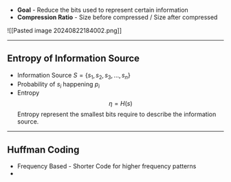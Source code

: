 + **Goal** - Reduce the bits used to represent certain information
+ **Compression Ratio** - Size before compressed / Size after compressed 

![[Pasted image 20240822184002.png]]

---
## Entropy of Information Source

+ Information Source $S=\{s_1, s_2, s_3, ..., s_n\}$
+ Probability of $s_i$ happening $p_i$
+ Entropy
$$\eta=H(s)$$
Entropy represent the smallest bits require to describe the information source.



---
## Huffman Coding

+ Frequency Based - Shorter Code for higher frequency patterns
+ 

